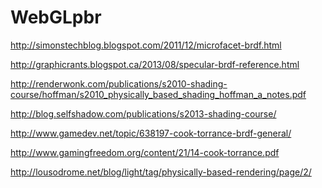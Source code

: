 WebGLpbr
========
http://simonstechblog.blogspot.com/2011/12/microfacet-brdf.html

http://graphicrants.blogspot.ca/2013/08/specular-brdf-reference.html

http://renderwonk.com/publications/s2010-shading-course/hoffman/s2010_physically_based_shading_hoffman_a_notes.pdf

http://blog.selfshadow.com/publications/s2013-shading-course/

http://www.gamedev.net/topic/638197-cook-torrance-brdf-general/

http://www.gamingfreedom.org/content/21/14-cook-torrance.pdf

http://lousodrome.net/blog/light/tag/physically-based-rendering/page/2/
